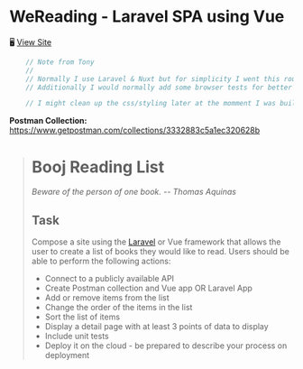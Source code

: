 # WeReading - Laravel SPA using Vue

🖥️ [View Site](http://192.241.195.162)

```javascript
    // Note from Tony
    //
    // Normally I use Laravel & Nuxt but for simplicity I went this route.
    // Additionally I would normally add some browser tests for better coverage

    // I might clean up the css/styling later at the momment I was building for speed
```

**Postman Collection:** https://www.getpostman.com/collections/3332883c5a1ec320628b 


># Booj Reading List
>*Beware of the person of one book. -- Thomas Aquinas*
>## Task
>Compose a site using the [Laravel](https://laravel.com/) or Vue framework that allows the user to create a list of books they would like to read. Users should be able to perform the following actions:
>* Connect to a publicly available API
>* Create Postman collection and Vue app OR Laravel App 
>* Add or remove items from the list
>* Change the order of the items in the list
>* Sort the list of items
>* Display a detail page with at least 3 points of data to display
>* Include unit tests
>* Deploy it on the cloud - be prepared to describe your process on deployment
